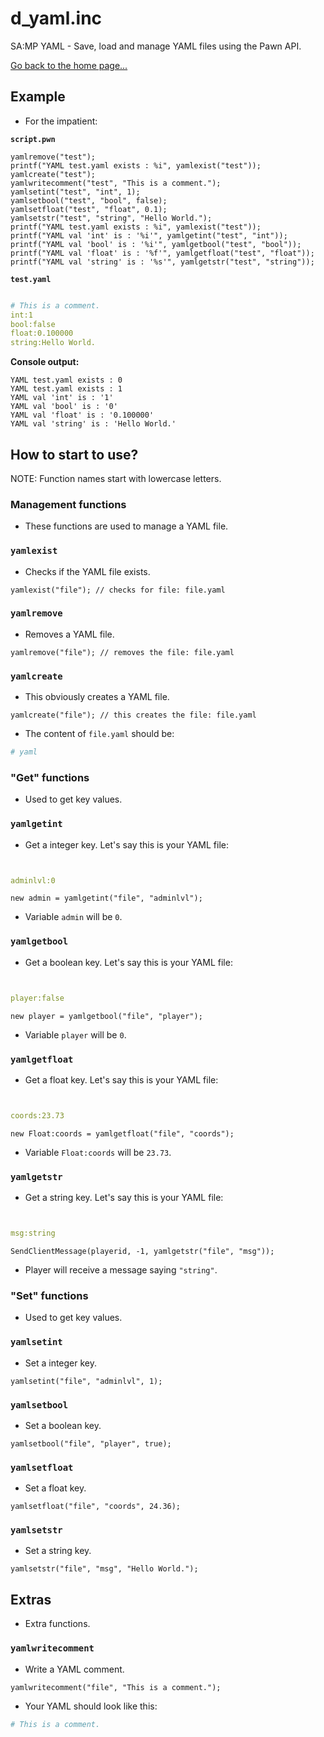 # d_yaml.inc
SA:MP YAML - Save, load and manage YAML files using the Pawn API.

[Go back to the home page...](../README.md)

## Example
- For the impatient:

**`script.pwn`**
```pawn
yamlremove("test");
printf("YAML test.yaml exists : %i", yamlexist("test"));
yamlcreate("test");
yamlwritecomment("test", "This is a comment.");
yamlsetint("test", "int", 1);
yamlsetbool("test", "bool", false);
yamlsetfloat("test", "float", 0.1);
yamlsetstr("test", "string", "Hello World.");
printf("YAML test.yaml exists : %i", yamlexist("test"));
printf("YAML val 'int' is : '%i'", yamlgetint("test", "int"));
printf("YAML val 'bool' is : '%i'", yamlgetbool("test", "bool"));
printf("YAML val 'float' is : '%f'", yamlgetfloat("test", "float"));
printf("YAML val 'string' is : '%s'", yamlgetstr("test", "string"));
```
**`test.yaml`**
```yaml

# This is a comment.
int:1
bool:false
float:0.100000
string:Hello World.
```
**Console output:**
```
YAML test.yaml exists : 0
YAML test.yaml exists : 1
YAML val 'int' is : '1'
YAML val 'bool' is : '0'
YAML val 'float' is : '0.100000'
YAML val 'string' is : 'Hello World.'
```

## How to start to use?
NOTE: Function names start with lowercase letters.
### Management functions
- These functions are used to manage a YAML file.
### `yamlexist`
- Checks if the YAML file exists.

```pawn
yamlexist("file"); // checks for file: file.yaml
```

### `yamlremove`
- Removes a YAML file.

```pawn
yamlremove("file"); // removes the file: file.yaml
```

### `yamlcreate`
- This obviously creates a YAML file.

```pawn
yamlcreate("file"); // this creates the file: file.yaml
```

- The content of `file.yaml` should be:

```yaml
# yaml
```
### "Get" functions
- Used to get key values.

### `yamlgetint`
- Get a integer key. Let's say this is your YAML file:

```yaml


adminlvl:0
```

```pawn
new admin = yamlgetint("file", "adminlvl");
```
- Variable `admin` will be `0`.

### `yamlgetbool`
- Get a boolean key. Let's say this is your YAML file:

```yaml


player:false
```

```pawn
new player = yamlgetbool("file", "player");
```
- Variable `player` will be `0`.

### `yamlgetfloat`
- Get a float key. Let's say this is your YAML file:

```yaml


coords:23.73
```

```pawn
new Float:coords = yamlgetfloat("file", "coords");
```
- Variable `Float:coords` will be `23.73`.

### `yamlgetstr`
- Get a string key. Let's say this is your YAML file:

```yaml


msg:string
```

```pawn
SendClientMessage(playerid, -1, yamlgetstr("file", "msg"));
```
- Player will receive a message saying `"string"`.

### "Set" functions
- Used to get key values.

### `yamlsetint`
- Set a integer key.

```pawn
yamlsetint("file", "adminlvl", 1);
```

### `yamlsetbool`
- Set a boolean key.


```pawn
yamlsetbool("file", "player", true);
```

### `yamlsetfloat`
- Set a float key.

```pawn
yamlsetfloat("file", "coords", 24.36);
```


### `yamlsetstr`
- Set a string key.

```pawn
yamlsetstr("file", "msg", "Hello World.");
```

## Extras
- Extra functions.
### `yamlwritecomment`
- Write a YAML comment.

```pawn
yamlwritecomment("file", "This is a comment.");
```
- Your YAML should look like this:

```yaml
# This is a comment.
```
